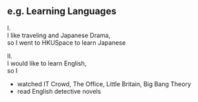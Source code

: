 e.g. Learning Languages
---------

I.<br/>
I like traveling and Japanese Drama, <br/> so I went to HKUSpace to learn Japanese

II.<br/>
I would like to learn English, <br/> so I 
- watched IT Crowd, The Office, Little Britain, Big Bang Theory
- read English detective novels